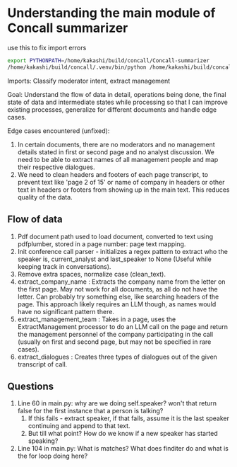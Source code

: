 # Understanding the main module of Concall summarizer

use this to fix import errors
``` bash
export PYTHONPATH=/home/kakashi/build/concall/Concall-summarizer
/home/kakashi/build/concall/.venv/bin/python /home/kakashi/build/concall/Concall-summarizer/backend/main.py
```


Imports: Classify moderator intent, extract management


Goal: Understand the flow of data in detail, operations being done, the final state of data and intermediate states while processing so that I can improve existing processes, generalize for different documents and handle edge cases.

Edge cases encountered (unfixed):
1. In certain documents, there are no moderators and no management details stated in first or second page and no analyst discussion. We need to be able to extract names of all management people and map their respective dialogues.
2. We need to clean headers and footers of each page transcript, to prevent text like 'page 2 of 15' or name of company in headers or other text in headers or footers from showing up in the main text. This reduces quality of the data. 

## Flow of data

1. Pdf document path used to load document, converted to text using pdfplumber, stored in a page number: page text mapping.
2. Init conference call parser - initializes a regex pattern to extract who the speaker is, current_analyst and last_speaker to None (Useful while keeping track in conversations).
3. Remove extra spaces, normalize case (clean_text).
4. extract_company_name : Extracts the company name from the letter on the first page. May not work for all documents, as all do not have the letter. Can probably try something else, like searching headers of the page. This approach likely requires an LLM though, as names would have no significant pattern there.
5. extract_management_team : Takes in a page, uses the ExtractManagement processor to do an LLM call on the page and return the management personnel of the company participating in the call (usually on first and second page, but may not be specified in rare cases).
6. extract_dialogues : Creates three types of dialogues out of the given transcript of call.



## Questions

1. Line 60 in main.py: why are we doing self.speaker? won't that return false for the first instance that a person is talking?
   1. If this fails - extract speaker, if that fails, assume it is the last speaker continuing and append to that text.
   2. But till what point? How do we know if a new speaker has started speaking?
2. Line 104 in main.py: What is matches? What does finditer do and what is the for loop doing here?